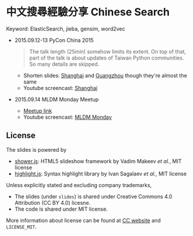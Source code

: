 # 中文搜尋經驗分享 Chinese Search

Keyword: ElasticSearch, jieba, gensim, word2vec

- 2015.09.12-13 PyCon China 2015
    > The talk length (25min) somehow limits its extent.
    > On top of that, part of the talk is about updates of Taiwan Python communities. So many details are skipped.

    - Shorten slides: [Shanghai][pyconcn-shanghai] and [Guangzhou][pyconcn-guangzhou]
      though they're almost the same
    - Youtube screencast: [Shanghai][yt-shanghai]

- 2015.09.14 MLDM Monday Meetup
    - [Meetup link][mldm-monday]
    - Youtube screencast: [MLDM Monday][yt-mldm]

[mldm-monday]: http://www.meetup.com/Taiwan-R/events/224918468/
[pyconcn-shanghai]: http://blog.liang2.tw/2015Talk-Chinese-Search/pycon_cn_shanghai.html
[pyconcn-guangzhou]: http://blog.liang2.tw/2015Talk-Chinese-Search/pycon_cn_guangzhou.html
[yt-shanghai]: https://www.youtube.com/watch?v=KCeqTaJC0U8
[yt-mldm]: https://www.youtube.com/watch?v=9HvRP6VpXlU


## License

The slides is powered by

- [shower.js]: HTML5 slideshow framework by Vadim Makeev *et al.*, MIT license
- [highlight.js]: Syntax highlight library by Ivan Sagalaev *et al.*, MIT license

Unless explicitly stated and excluding company trademarks,

- The slides (under `slides`) is shared under Creative Commons 4.0 Attribution (CC BY 4.0) licesne.
- The code is shared under MIT license.

More information about license can be found at [CC website][CC-BY-4.0] and `LICENSE_MIT`.

[shower.js]: https://github.com/shower/shower
[highlight.js]: http://highlightjs.org/
[CC-BY-4.0]: https://creativecommons.org/licenses/by/4.0/
